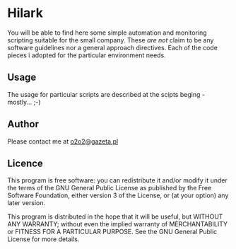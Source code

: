 # Hilark
You will be able to find here some simple automation and monitoring scripting suitable for the small company.
These *are not* claim to be any software guidelines nor a general approach directives.
Each of the code pieces i adopted for the particular environment needs.

## Usage
The usage for particular scripts are described at the scipts beging - mostly... ;-)

## Author
Please contact me at o2o2@gazeta.pl

## Licence
This program is free software: you can redistribute it and/or modify
it under the terms of the GNU General Public License as published by
the Free Software Foundation, either version 3 of the License, or
(at your option) any later version.

This program is distributed in the hope that it will be useful,
but WITHOUT ANY WARRANTY; without even the implied warranty of
MERCHANTABILITY or FITNESS FOR A PARTICULAR PURPOSE.  See the
GNU General Public License for more details.
